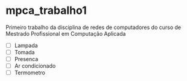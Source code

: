 # mpca_trabalho1
Primeiro trabalho da disciplina de redes de computadores do curso de Mestrado Profissional em Computação Aplicada

- [ ] Lampada
- [ ] Tomada
- [ ] Presenca
- [ ] Ar condicionado
- [ ] Termometro